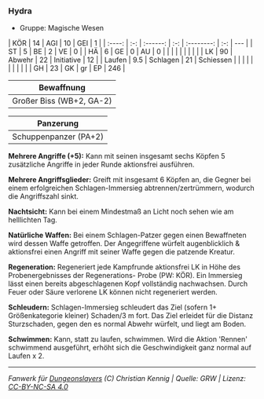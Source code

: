 ### Hydra

- Gruppe: Magische Wesen

|  KÖR   | 14  |   AGI    | 10  |    GEI     |  1  |
| :----: | :-: | :------: | :-: | :--------: | :-: | --- |
|   ST   |  5  |    BE    |  2  |     VE     |  0  |
|   HÄ   |  6  |    GE    |  0  |     AU     |  0  |
|        |     |          |     |            |     |     |
|   LK   | 90  |  Abwehr  | 22  | Initiative | 12  |
| Laufen | 9.5 | Schlagen | 21  | Schiessen  |     |
|        |     |          |     |            |     |     |
|   GH   | 23  |    GK    | gr  |     EP     | 246 |

|        Bewaffnung        |
| :----------------------: |
| Großer Biss (WB+2, GA-2) |

|       Panzerung       |
| :-------------------: |
| Schuppenpanzer (PA+2) |

**Mehrere Angriffe (+5):** Kann mit seinen insgesamt sechs Köpfen 5 zusätzliche Angriffe in jeder Runde aktionsfrei ausführen.

**Mehrere Angriffsglieder:** Greift mit insgesamt 6 Köpfen an, die Gegner bei einem erfolgreichen Schlagen-Immersieg abtrennen/zertrümmern, wodurch die Angriffszahl sinkt.

**Nachtsicht:** Kann bei einem Mindestmaß an Licht noch sehen wie am helllichten Tag.

**Natürliche Waffen:** Bei einem Schlagen-Patzer gegen einen Bewaffneten wird dessen Waffe getroffen. Der Angegriffene würfelt augenblicklich & aktionsfrei einen Angriff mit seiner Waffe gegen die patzende Kreatur.

**Regeneration:** Regeneriert jede Kampfrunde aktionsfrei LK in Höhe des Probenergebnisses der Regenerations- Probe (PW: KÖR). Ein Immersieg lässt einen bereits abgeschlagenen Kopf vollständig nachwachsen. Durch Feuer oder Säure verlorene LK können nicht regeneriert werden.

**Schleudern:** Schlagen-Immersieg schleudert das Ziel (sofern 1+ Größenkategorie kleiner) Schaden/3 m fort. Das Ziel erleidet für die Distanz Sturzschaden, gegen den es normal Abwehr würfelt, und liegt am Boden.

**Schwimmen:** Kann, statt zu laufen, schwimmen. Wird die Aktion 'Rennen' schwimmend ausgeführt, erhöht sich die Geschwindigkeit ganz normal auf Laufen x 2.

---

_Fanwerk für [Dungeonslayers](https://www.dungeonslayers.net/) (C) Christian Kennig | Quelle: GRW | Lizenz: [CC-BY-NC-SA 4.0](https://creativecommons.org/licenses/by-nc-sa/4.0/deed.de)_
